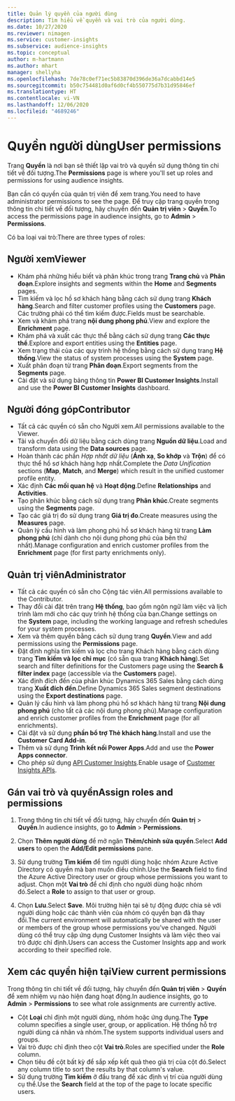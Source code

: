 ```yaml
---
title: Quản lý quyền của người dùng
description: Tìm hiểu về quyền và vai trò của người dùng.
ms.date: 10/27/2020
ms.reviewer: nimagen
ms.service: customer-insights
ms.subservice: audience-insights
ms.topic: conceptual
author: m-hartmann
ms.author: mhart
manager: shellyha
ms.openlocfilehash: 7de78c0ef71ec5b83870d396de36a7dcabbd14e5
ms.sourcegitcommit: b50c754481d0af6d0cf4b550775d7b31d95846ef
ms.translationtype: HT
ms.contentlocale: vi-VN
ms.lasthandoff: 12/06/2020
ms.locfileid: "4689246"
---
```

# <a name="user-permissions"></a><span data-ttu-id="b4e35-103">Quyền người dùng</span><span class="sxs-lookup"><span data-stu-id="b4e35-103">User permissions</span></span>

<span data-ttu-id="b4e35-104">Trang **Quyền** là nơi bạn sẽ thiết lập vai trò và quyền sử dụng thông tin chi tiết về đối tượng.</span><span class="sxs-lookup"><span data-stu-id="b4e35-104">The **Permissions** page is where you'll set up roles and permissions for using audience insights.</span></span>

<span data-ttu-id="b4e35-105">Bạn cần có quyền của quản trị viên để xem trang.</span><span class="sxs-lookup"><span data-stu-id="b4e35-105">You need to have administrator permissions to see the page.</span></span> <span data-ttu-id="b4e35-106">Để truy cập trang quyền trong thông tin chi tiết về đối tượng, hãy chuyển đến **Quản trị viên** > **Quyền**.</span><span class="sxs-lookup"><span data-stu-id="b4e35-106">To access the permissions page in audience insights, go to **Admin** > **Permissions**.</span></span>

<span data-ttu-id="b4e35-107">Có ba loại vai trò:</span><span class="sxs-lookup"><span data-stu-id="b4e35-107">There are three types of roles:</span></span>

## <a name="viewer"></a><span data-ttu-id="b4e35-108">Người xem</span><span class="sxs-lookup"><span data-stu-id="b4e35-108">Viewer</span></span>

- <span data-ttu-id="b4e35-109">Khám phá những hiểu biết và phân khúc trong trang **Trang chủ** và **Phân đoạn**.</span><span class="sxs-lookup"><span data-stu-id="b4e35-109">Explore insights and segments within the **Home** and **Segments** pages.</span></span>
- <span data-ttu-id="b4e35-110">Tìm kiếm và lọc hồ sơ khách hàng bằng cách sử dụng trang **Khách hàng**.</span><span class="sxs-lookup"><span data-stu-id="b4e35-110">Search and filter customer profiles using the **Customers** page.</span></span> <span data-ttu-id="b4e35-111">Các trường phải có thể tìm kiếm được.</span><span class="sxs-lookup"><span data-stu-id="b4e35-111">Fields must be searchable.</span></span>
- <span data-ttu-id="b4e35-112">Xem và khám phá trang **nội dung phong phú**.</span><span class="sxs-lookup"><span data-stu-id="b4e35-112">View and explore the **Enrichment** page.</span></span>
- <span data-ttu-id="b4e35-113">Khám phá và xuất các thực thể bằng cách sử dụng trang **Các thực thể**.</span><span class="sxs-lookup"><span data-stu-id="b4e35-113">Explore and export entities using the **Entities** page.</span></span>
- <span data-ttu-id="b4e35-114">Xem trạng thái của các quy trình hệ thống bằng cách sử dụng trang **Hệ thống**.</span><span class="sxs-lookup"><span data-stu-id="b4e35-114">View the status of system processes  using the **System** page.</span></span>
- <span data-ttu-id="b4e35-115">Xuất phân đoạn từ trang **Phân đoạn**.</span><span class="sxs-lookup"><span data-stu-id="b4e35-115">Export segments from the **Segments** page.</span></span>
- <span data-ttu-id="b4e35-116">Cài đặt và sử dụng bảng thông tin **Power BI Customer Insights**.</span><span class="sxs-lookup"><span data-stu-id="b4e35-116">Install and use the **Power BI Customer Insights** dashboard.</span></span>

## <a name="contributor"></a><span data-ttu-id="b4e35-117">Người đóng góp</span><span class="sxs-lookup"><span data-stu-id="b4e35-117">Contributor</span></span>

- <span data-ttu-id="b4e35-118">Tất cả các quyền có sẵn cho Người xem.</span><span class="sxs-lookup"><span data-stu-id="b4e35-118">All permissions available to the Viewer.</span></span>
- <span data-ttu-id="b4e35-119">Tải và chuyển đổi dữ liệu bằng cách dùng trang **Nguồn dữ liệu**.</span><span class="sxs-lookup"><span data-stu-id="b4e35-119">Load and transform data using the **Data sources** page.</span></span>
- <span data-ttu-id="b4e35-120">Hoàn thành các phần *Hợp nhất dữ liệu* (**Ánh xạ**, **So khớp** và **Trộn**) để có thực thể hồ sơ khách hàng hợp nhất.</span><span class="sxs-lookup"><span data-stu-id="b4e35-120">Complete the *Data Unification* sections (**Map**, **Match**, and **Merge**) which result in the unified customer profile entity.</span></span>
- <span data-ttu-id="b4e35-121">Xác định **Các mối quan hệ** và **Hoạt động**.</span><span class="sxs-lookup"><span data-stu-id="b4e35-121">Define **Relationships** and **Activities**.</span></span>
- <span data-ttu-id="b4e35-122">Tạo phân khúc bằng cách sử dụng trang **Phân khúc**.</span><span class="sxs-lookup"><span data-stu-id="b4e35-122">Create segments using the **Segments** page.</span></span>
- <span data-ttu-id="b4e35-123">Tạo các giá trị đo sử dụng trang **Giá trị đo**.</span><span class="sxs-lookup"><span data-stu-id="b4e35-123">Create measures using the **Measures** page.</span></span>
- <span data-ttu-id="b4e35-124">Quản lý cấu hình và làm phong phú hồ sơ khách hàng từ trang **Làm phong phú** (chỉ dành cho nội dung phong phú của bên thứ nhất).</span><span class="sxs-lookup"><span data-stu-id="b4e35-124">Manage configuration and enrich customer profiles from the **Enrichment** page (for first party enrichments only).</span></span>

## <a name="administrator"></a><span data-ttu-id="b4e35-125">Quản trị viên</span><span class="sxs-lookup"><span data-stu-id="b4e35-125">Administrator</span></span>

- <span data-ttu-id="b4e35-126">Tất cả các quyền có sẵn cho Cộng tác viên.</span><span class="sxs-lookup"><span data-stu-id="b4e35-126">All permissions available to the Contributor.</span></span>
- <span data-ttu-id="b4e35-127">Thay đổi cài đặt trên trang **Hệ thống**, bao gồm ngôn ngữ làm việc và lịch trình làm mới cho các quy trình hệ thống của bạn.</span><span class="sxs-lookup"><span data-stu-id="b4e35-127">Change settings on the **System** page, including the working language and refresh schedules for your system processes.</span></span>
- <span data-ttu-id="b4e35-128">Xem và thêm quyền bằng cách sử dụng trang **Quyền**.</span><span class="sxs-lookup"><span data-stu-id="b4e35-128">View and add permissions using the **Permissions** page.</span></span>
- <span data-ttu-id="b4e35-129">Đặt định nghĩa tìm kiếm và lọc cho trang Khách hàng bằng cách dùng trang **Tìm kiếm và lọc chỉ mục** (có sẵn qua trang **Khách hàng**).</span><span class="sxs-lookup"><span data-stu-id="b4e35-129">Set search and filter definitions for the Customers page using the **Search & filter index** page (accessible via the **Customers** page).</span></span>
- <span data-ttu-id="b4e35-130">Xác định đích đến của phân khúc Dynamics 365 Sales bằng cách dùng trang **Xuất đích đến**.</span><span class="sxs-lookup"><span data-stu-id="b4e35-130">Define Dynamics 365 Sales segment destinations using the **Export destinations** page.</span></span>
- <span data-ttu-id="b4e35-131">Quản lý cấu hình và làm phong phú hồ sơ khách hàng từ trang **Nội dung phong phú** (cho tất cả các nội dung phong phú).</span><span class="sxs-lookup"><span data-stu-id="b4e35-131">Manage configuration and enrich customer profiles from the **Enrichment** page (for all enrichments).</span></span>
- <span data-ttu-id="b4e35-132">Cài đặt và sử dụng **phần bổ trợ Thẻ khách hàng**.</span><span class="sxs-lookup"><span data-stu-id="b4e35-132">Install and use the **Customer Card Add-in**.</span></span>
- <span data-ttu-id="b4e35-133">Thêm và sử dụng **Trình kết nối Power Apps**.</span><span class="sxs-lookup"><span data-stu-id="b4e35-133">Add and use the **Power Apps connector**.</span></span>
- <span data-ttu-id="b4e35-134">Cho phép sử dụng [API Customer Insights](apis.md).</span><span class="sxs-lookup"><span data-stu-id="b4e35-134">Enable usage of [Customer Insights APIs](apis.md).</span></span>

## <a name="assign-roles-and-permissions"></a><span data-ttu-id="b4e35-135">Gán vai trò và quyền</span><span class="sxs-lookup"><span data-stu-id="b4e35-135">Assign roles and permissions</span></span>

1. <span data-ttu-id="b4e35-136">Trong thông tin chi tiết về đối tượng, hãy chuyển đến **Quản trị** > **Quyền**.</span><span class="sxs-lookup"><span data-stu-id="b4e35-136">In audience insights, go to **Admin** > **Permissions**.</span></span>

1. <span data-ttu-id="b4e35-137">Chọn **Thêm người dùng** để mở ngăn **Thêm/chỉnh sửa quyền**.</span><span class="sxs-lookup"><span data-stu-id="b4e35-137">Select **Add users** to open the **Add/Edit permissions** pane.</span></span>

1. <span data-ttu-id="b4e35-138">Sử dụng trường **Tìm kiếm** để tìm người dùng hoặc nhóm Azure Active Directory có quyền mà bạn muốn điều chỉnh.</span><span class="sxs-lookup"><span data-stu-id="b4e35-138">Use the **Search** field to find the Azure Active Directory user or group whose permissions you want to adjust.</span></span> <span data-ttu-id="b4e35-139">Chọn một **Vai trò** để chỉ định cho người dùng hoặc nhóm đó.</span><span class="sxs-lookup"><span data-stu-id="b4e35-139">Select a **Role** to assign to that user or group.</span></span>

1. <span data-ttu-id="b4e35-140">Chọn **Lưu**.</span><span class="sxs-lookup"><span data-stu-id="b4e35-140">Select **Save**.</span></span> <span data-ttu-id="b4e35-141">Môi trường hiện tại sẽ tự động được chia sẻ với người dùng hoặc các thành viên của nhóm có quyền bạn đã thay đổi.</span><span class="sxs-lookup"><span data-stu-id="b4e35-141">The current environment will automatically be shared with the user or members of the group whose permissions you've changed.</span></span> <span data-ttu-id="b4e35-142">Người dùng có thể truy cập ứng dụng Customer Insights và làm việc theo vai trò được chỉ định.</span><span class="sxs-lookup"><span data-stu-id="b4e35-142">Users can access the Customer Insights app and work according to their specified role.</span></span>

## <a name="view-current-permissions"></a><span data-ttu-id="b4e35-143">Xem các quyền hiện tại</span><span class="sxs-lookup"><span data-stu-id="b4e35-143">View current permissions</span></span>

<span data-ttu-id="b4e35-144">Trong thông tin chi tiết về đối tượng, hãy chuyển đến **Quản trị viên** > **Quyền** để xem nhiệm vụ nào hiện đang hoạt động.</span><span class="sxs-lookup"><span data-stu-id="b4e35-144">In audience insights, go to **Admin** > **Permissions** to see what role assignments are currently active.</span></span>

- <span data-ttu-id="b4e35-145">Cột **Loại** chỉ định một người dùng, nhóm hoặc ứng dụng.</span><span class="sxs-lookup"><span data-stu-id="b4e35-145">The **Type** column specifies a single user, group, or application.</span></span> <span data-ttu-id="b4e35-146">Hệ thống hỗ trợ người dùng cá nhân và nhóm.</span><span class="sxs-lookup"><span data-stu-id="b4e35-146">The system supports individual users and groups.</span></span>
- <span data-ttu-id="b4e35-147">Vai trò được chỉ định theo cột **Vai trò**.</span><span class="sxs-lookup"><span data-stu-id="b4e35-147">Roles are specified under the **Role** column.</span></span>
- <span data-ttu-id="b4e35-148">Chọn tiêu đề cột bất kỳ để sắp xếp kết quả theo giá trị của cột đó.</span><span class="sxs-lookup"><span data-stu-id="b4e35-148">Select any column title to sort the results by that column's value.</span></span>
- <span data-ttu-id="b4e35-149">Sử dụng trường **Tìm kiếm** ở đầu trang để xác định vị trí của người dùng cụ thể.</span><span class="sxs-lookup"><span data-stu-id="b4e35-149">Use the **Search** field at the top of the page to locate specific users.</span></span>

